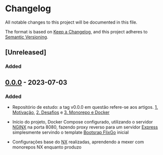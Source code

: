 # Changelog

All notable changes to this project will be documented in this file.

The format is based on [Keep a Changelog](https://keepachangelog.com/en/1.0.0/),
and this project adheres to [Semantic Versioning](https://semver.org/spec/v2.0.0.html).

## [Unreleased]
### Added


## [0.0.0] - 2023-07-03
### Added

- Repositório de estudo: a tag v0.0.0 em questão refere-se aos artigos. [1. Motivação](https://dev.to/learningenuity/01-estudo-de-microsservicos-ingressosx-motivacao-355j), [2. Desafios](https://dev.to/learningenuity/02-estudo-de-microsservicos-ingressosx-desafios-2f35) e [3. Monorepo e Docker](https://dev.to/learningenuity/03-estudo-de-microsservicos-ingressox-monorepo-e-docker-1l7g)

- Início do projeto, Docker Compose configurado, utilizando o servidor [NGINX](https://www.nginx.com/) na porta 8080, fazendo proxy reverso para um servidor [Express](https://expressjs.com/) simplesmente servindo o template [Bootsrap FlixGo](https://www.templateshub.net/template/FlixGo-Online-Movies-Template) inicial

- Configurações base do [NX](https://nx.dev/) realizadas, aprendendo a mexer com monorepos NX enquanto produzo


[0.0.0]: https://github.com/jtonynet/cine-ticket-study-microsservices/releases/tag/v0.0.0
